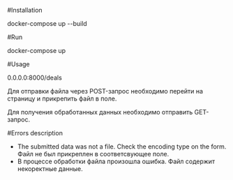 #Installation

docker-compose up --build

#Run

docker-compose up

#Usage

0.0.0.0:8000/deals

Для отправки файла через POST-запрос необходимо перейти 
на страницу и прикрепить файл в поле.

Для получения обработанных данных необходимо отправить 
GET-запрос.

#Errors description

- The submitted data was not a file. Check the encoding type on the form. Файл не был прикреплен в соответсвующее поле.
- В процессе обработки файла произошла ошибка. Файл содержит некоректные 
  данные.
